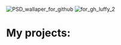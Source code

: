 
![PSD_wallaper_for_github](https://github.com/user-attachments/assets/d123d073-9c4b-482c-99e3-41d3edac3f86)
![for_gh_luffy_2](https://github.com/user-attachments/assets/25ad3acc-32ff-4881-a282-cd7c178d2a72)


<h1>My projects:</h1>



<!--
**HuskarMid/HuskarMid** is a ✨ _special_ ✨ repository because its `README.md` (this file) appears on your GitHub profile.

Here are some ideas to get you started:

- 🔭 I’m currently working on ...
- 🌱 I’m currently learning ...
- 👯 I’m looking to collaborate on ...
- 🤔 I’m looking for help with ...
- 💬 Ask me about ...
- 📫 How to reach me: ...
- 😄 Pronouns: ...
- ⚡ Fun fact: ...
-->
